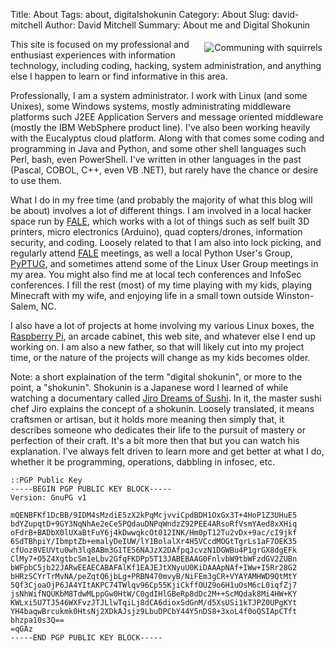 Title: About
Tags: about, digitalshokunin
Category: About
Slug: david-mitchell
Author: David Mitchell
Summary: About me and Digital Shokunin


<img alt="Communing with squirrels" align=right style="padding:5px;" src='/static/pictures/david.jpg'>This site is focused on my professional and enthusiast experiences with information technology, including coding, hacking, system administration, and anything else I happen to learn or find informative in this area.

Professionally, I am a system administrator. I work with Linux (and some Unixes), some Windows systems, mostly administrating middleware platforms such J2EE Application Servers and message oriented middleware (mostly the IBM WebSphere product line). I've also been working heavily with the Eucalyptus cloud platform. Along with that comes some coding and programming in Java and Python, and some other shell languages such Perl, bash, even PowerShell. I've written in other languages in the past (Pascal, COBOL, C++, even VB .NET), but rarely have the chance or desire to use them.

What I do in my free time (and probably the majority of what this blog will be about) involves a lot of different things. I am involved in a local hacker space run by [FALE](http://www.lockfale.com), which works with a lot of things such as self built 3D printers, micro electronics (Arduino), quad copters/drones, information security, and coding. Loosely related to that I am also into lock picking, and regularly attend [FALE](http://lockfale.com) meetings, as well a local Python User's Group, [PyPTUG](http://www.pyptug.org), and sometimes attend some of the Linux User Group meetings in my area. You might also find me at local tech conferences and InfoSec conferences. I fill the rest (most) of my time playing with my kids, playing Minecraft with my wife, and enjoying life in a small town outside Winston-Salem, NC.

I also have a lot of projects at home involving my various Linux boxes, the [Raspberry Pi](http://www.raspberrypi.org), an arcade cabinet, this web site, and whatever else I end up working on. I am also a new father, so that will likely cut into my project time, or the nature of the projects will change as my kids becomes older.

Note: a short explaination of the term "digital shokunin", or more to the point, a "shokunin". Shokunin is a Japanese word I learned of while watching a documentary called [Jiro Dreams of Sushi](goo.gl/1fEuk). In it, the master sushi chef Jiro explains the concept of a shokunin. Loosely translated, it means craftsmen or artisan, but it holds more meaning then simply that, it describes someone who dedicates their life to the pursuit of mastery or perfection of their craft. It's a bit more then that but you can watch his explanation. I've always felt driven to learn more
and get better at what I do, whether it be programming, operations, dabbling in infosec, etc.

	::PGP Public Key
	-----BEGIN PGP PUBLIC KEY BLOCK-----
	Version: GnuPG v1

	mQENBFKf1DcBB/9IDM4sMzdiE5zX2kPqMcjvviCpdBDH1OxGx3T+4HoP1Z3UHuE5
	bdYZupqtD+9GY3NqNhAe2eCe5PQdauDNPqWndzZ92PEE4ARsoRfVsmYAed8xXHiq
	oFdrB+BADbX0lUXaBtFuY6j4kDwwqkcOt012INK/Hm0pT12Tu2vDx+9ac/cI9jkf
	6SdTBhpiY/IbmptZb+emalyDeIUW/lY1BolalXr4H5VCcdMOGtTgrLs1aF7OEK35
	cfUoz8VEUVtu0wh3lq8ABm3G1TE56NAJzX2DAfpqJcvzN1DGWBu4P1grGX8dgEFk
	ClMy7+O5Z4XgtbcSm1eLbv2GfqFKDPp5T13JABEBAAG0FnlvbW9tbWFzdGV2ZUBn
	bWFpbC5jb22JARwEEAECABAFAlKf1EAJEJtXNyuU0KiDAAApNAf+IWw+I5Rr28G2
	bHRzSCYrTrMvNA/peZqtQ6jbLg+PRBN470mvyB/NiFEm3gCR+VYAYAMHWD9QtMtY
	5Qf3CjoaOjP6JA4YItAKPC74TWlqv96Cp55KjiCkffOUZ9o6H1uOsM6cL0iqfZj7
	jsNhWifNQUKbM8TdwMLppGw0HtW/C0gdIHlGBeRp8dDc2M++ScMQdak8Mi4HW+KY
	KWLxi5U7TJ546WXFvzJTJLlwTqiLj8dCA6dioxSdGnM/d5XsUSi1kTJPZ0UPgKYt
	YH4baqwBrcukmk0HtsNj2XDkAJsjz9LbuDPCbY44Y5nDS8+3xoL4f0oQSIApCTft
	bhzpa10s3Q==
	=qGAz
	-----END PGP PUBLIC KEY BLOCK-----
